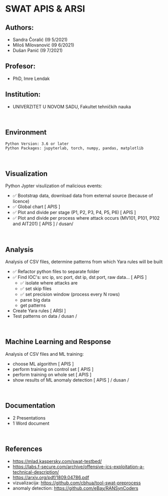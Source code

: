 # SWAT APIS & ARSI

## Authors:
* Sandra Čoralić (I9 5/2021)
* Miloš Milovanović (I9 6/2021)
* Dušan Panić (I9 7/2021)

## Profesor:
* PhD, Imre Lendak

## Institution:
* UNIVERZITET U NOVOM SADU, Fakultet tehničkih nauka

<br>

## Environment 

``` 
Python Version: 3.6 or later
Python Packages: jupyterlab, torch, numpy, pandas, matplotlib
```

<br>

## Visualization
 Python Jypter visulization of malicious events:
* ✅ Bootstrap data, download data from external source (because of licence)
* ✅ Global chart [ APIS ] 
* ✅ Plot and divide per stage (P1, P2, P3, P4, P5, P6) [ APIS ]
* ✅ Plot and divide per process where attack occurs (MV101, P101, P102 and AIT201) [ APIS ]
/ dusan/

<br>

## Analysis
Analysis of CSV files, determine patterns from which Yara rules will be built 
* ✅ Refactor python files to separate folder 
* ✅ Find IOC's: src ip, src port, dst ip, dst port, raw data... [ APIS ] 
    * ✅ isolate where attacks are 
    * ✅ set skip files
    * ✅ set precision window (process every N rows)
    * parse big data 
    * get patterns
* Create Yara rules [ ARSI ] 
* Test patterns on data 
/ dusan /

<br>

## Machine Learning and Response
Analysis of CSV files and ML training:
* choose ML algorithm [ APIS ]
* perform training on control set [ APIS ]
* perform training on whole set [ APIS ]
* show results of ML anomaly detection [ APIS ]
/ dusan /

<br>

## Documentation
* 2 Presentations
* 1 Word document
    

<br>

## References
 * https://mlad.kaspersky.com/swat-testbed/
 * https://labs.f-secure.com/archive/offensive-ics-exploitation-a-technical-description/
 * https://arxiv.org/pdf/1809.04786.pdf
 * vizualizacija: https://github.com/cbhua/tool-swat-preprocess
 * anomaly detection: https://github.com/eBay/RANSynCoders


